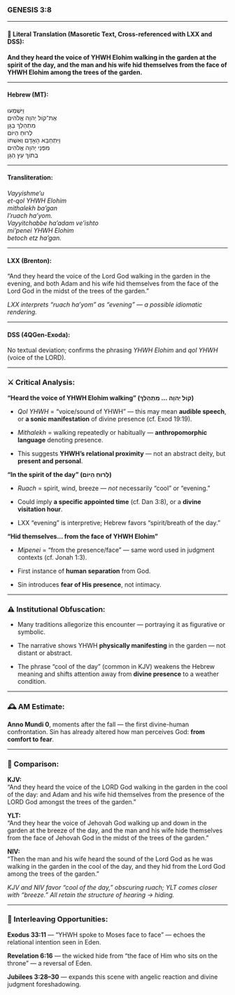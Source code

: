 ### **GENESIS 3:8**

---

#### 📜 Literal Translation (Masoretic Text, Cross-referenced with LXX and DSS):

**And they heard the voice of YHWH Elohim walking in the garden at the spirit of the day, and the man and his wife hid themselves from the face of YHWH Elohim among the trees of the garden.**

---

#### Hebrew (MT):

וַיִּשְׁמְעוּ  
אֶת־קוֹל יְהוָה אֱלֹהִים  
מִתְהַלֵּךְ בַּגָּן  
לְרוּחַ הַיּוֹם  
וַיִּתְחַבֵּא הָאָדָם וְאִשְׁתּוֹ  
מִפְּנֵי יְהוָה אֱלֹהִים  
בְּתוֹךְ עֵץ הַגָּן

---

#### Transliteration:

_Vayyishme’u  
et-qol YHWH Elohim  
mithalekh ba’gan  
l’ruach ha’yom.  
Vayyitchabbe ha’adam ve’ishto  
mi’penei YHWH Elohim  
betoch etz ha’gan._

---

#### LXX (Brenton):

“And they heard the voice of the Lord God walking in the garden in the evening, and both Adam and his wife hid themselves from the face of the Lord God in the midst of the trees of the garden.”

_LXX interprets “ruach ha’yom” as “evening” — a possible idiomatic rendering._

---

#### DSS (4QGen-Exoda):

No textual deviation; confirms the phrasing _YHWH Elohim_ and _qol YHWH_ (voice of the LORD).

---

### ⚔️ Critical Analysis:

**“Heard the voice of YHWH Elohim walking” (קוֹל יְהוָה … מִתְהַלֵּךְ)**

- _Qol YHWH_ = “voice/sound of YHWH” — this may mean **audible speech**, or **a sonic manifestation** of divine presence (cf. Exod 19:19).
    
- _Mithalekh_ = walking repeatedly or habitually — **anthropomorphic language** denoting presence.
    
- This suggests **YHWH’s relational proximity** — not an abstract deity, but **present and personal**.
    

**“In the spirit of the day” (לְרוּחַ הַיּוֹם)**

- _Ruach_ = spirit, wind, breeze — _not_ necessarily “cool” or “evening.”
    
- Could imply **a specific appointed time** (cf. Dan 3:8), or a **divine visitation hour**.
    
- LXX “evening” is interpretive; Hebrew favors “spirit/breath of the day.”
    

**“Hid themselves… from the face of YHWH Elohim”**

- _Mipenei_ = “from the presence/face” — same word used in judgment contexts (cf. Jonah 1:3).
    
- First instance of **human separation** from God.
    
- Sin introduces **fear of His presence**, not intimacy.
    

---

### ⚠️ Institutional Obfuscation:

- Many traditions allegorize this encounter — portraying it as figurative or symbolic.
    
- The narrative shows YHWH **physically manifesting** in the garden — not distant or abstract.
    
- The phrase “cool of the day” (common in KJV) weakens the Hebrew meaning and shifts attention away from **divine presence** to a weather condition.
    

---

### 🕰️ AM Estimate:

**Anno Mundi 0**, moments after the fall — the first divine-human confrontation. Sin has already altered how man perceives God: **from comfort to fear**.

---

### 📖 Comparison:

**KJV:**  
“And they heard the voice of the LORD God walking in the garden in the cool of the day: and Adam and his wife hid themselves from the presence of the LORD God amongst the trees of the garden.”

**YLT:**  
“And they hear the voice of Jehovah God walking up and down in the garden at the breeze of the day, and the man and his wife hide themselves from the face of Jehovah God in the midst of the trees of the garden.”

**NIV:**  
“Then the man and his wife heard the sound of the Lord God as he was walking in the garden in the cool of the day, and they hid from the Lord God among the trees of the garden.”

_KJV and NIV favor “cool of the day,” obscuring _ruach_; YLT comes closer with “breeze.” All retain the structure of hearing → hiding._

---

### 🔗 Interleaving Opportunities:

**Exodus 33:11** — “YHWH spoke to Moses face to face” — echoes the relational intention seen in Eden.

**Revelation 6:16** — the wicked hide from “the face of Him who sits on the throne” — a reversal of Eden.

**Jubilees 3:28–30** — expands this scene with angelic reaction and divine judgment foreshadowing.